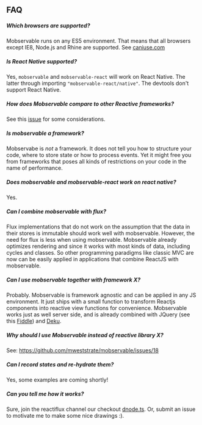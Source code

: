 ## FAQ

##### Which browsers are supported?

Mobservable runs on any ES5 environment. That means that all browsers except IE8, Node.js and Rhine are supported. See [caniuse.com](http://caniuse.com/#feat=es5)

##### Is React Native supported?

Yes, `mobservable` and `mobservable-react` will work on React Native. The latter through importing `"mobservable-react/native"`.
The devtools don't support React Native.

##### How does Mobservable compare to other Reactive frameworks?

See this [issue](https://github.com/mweststrate/mobservable/issues/18) for some considerations.

##### Is mobservable a framework?

Mobservabe is *not* a framework. It does not tell you how to structure your code, where to store state or how to process events. Yet it might free you from frameworks that poses all kinds of restrictions on your code in the name of performance.

##### Does mobservable and mobservable-react work on react native?

Yes.

##### Can I combine mobservable with flux?

Flux implementations that do not work on the assumption that the data in their stores is immutable should work well with mobservable.
However, the need for flux is less when using mobservable.
Mobservable already optimizes rendering and since it works with most kinds of data, including cycles and classes.
So other programming paradigms like classic MVC are now can be easily applied in applications that combine ReactJS with mobservable.

##### Can I use mobservable together with framework X?

Probably.
Mobservable is framework agnostic and can be applied in any JS environment.
It just ships with a small function to transform Reactjs components into reactive view functions for convenience.
Mobservable works just as well server side, and is already combined with JQuery (see this [Fiddle](http://jsfiddle.net/mweststrate/vxn7qgdw)) and [Deku](https://gist.github.com/mattmccray/d8740ea97013c7505a9b).

##### Why should I use Mobservable instead of reactive library X?

See: https://github.com/mweststrate/mobservable/issues/18

##### Can I record states and re-hydrate them?

Yes, some examples are coming shortly!

##### Can you tell me how it works?

Sure, join the reactiflux channel our checkout [dnode.ts](lib/dnode.ts). Or, submit an issue to motivate me to make some nice drawings :).
